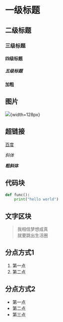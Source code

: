 # 一级标题  

## 二级标题  

### 三级标题 

#### 四级标题

##### 五级标题

**加粗**

## 图片
![](./cute-cate.jpg){width=128px}

## 超链接
[百度](http://baidu.com)

*斜体*

***粗斜体***

## 代码块

```py
def func():
    print("hello world")
```

## 文字区块

> 我相信梦想成真  
就要跳出生活圈

## 分点方式1

1. 第一点
2. 第二点

## 分点方式2

* 第一点
* 第二点
* 第三点